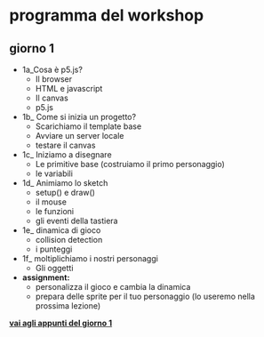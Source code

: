 # programma del workshop

## giorno 1
  - 1a_Cosa è p5.js?
    - Il browser
    - HTML e javascript
    - Il canvas
    - p5.js
  - 1b_ Come si inizia un progetto?
    - Scarichiamo il template base
    - Avviare un server locale
    - testare il canvas
  - 1c_ Iniziamo a disegnare
    - Le primitive base (costruiamo il primo personaggio)
    - le variabili
  - 1d_ Animiamo lo sketch
    - setup() e draw()
    - il mouse
    - le funzioni
    - gli eventi della tastiera
  - 1e_ dinamica di gioco
    - collision detection
    - i punteggi
  - 1f_ moltiplichiamo i nostri personaggi
    - Gli oggetti
  - **assignment:**
    - personalizza il gioco e cambia la dinamica
    - prepara delle sprite per il tuo personaggio (lo useremo nella prossima lezione)

[**vai agli appunti del giorno 1**](https://lorenzoromagnoli.github.io/p5js_workshop/giorno1/appunti.html)
